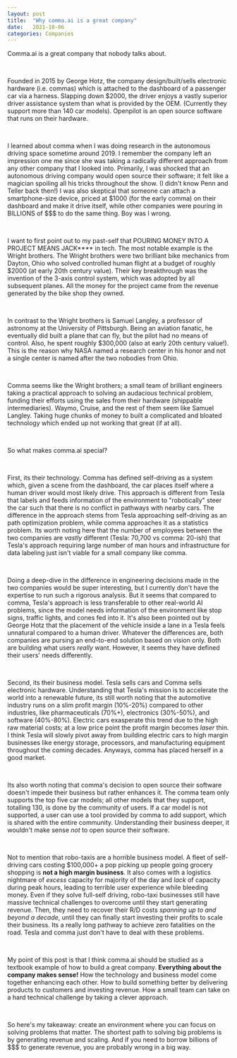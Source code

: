 ```yaml
---
layout: post
title:  "Why comma.ai is a great company"
date:   2021-10-06
categories: Companies
---
```


Comma.ai is a great company that nobody talks about. 

&nbsp;

Founded in 2015 by George Hotz, the company design/built/sells electronic hardware (i.e. commas) which is attached to the dashboard of a passenger car via a harness. Slapping down $2000, the driver enjoys a vastly superior driver assistance system than what is provided by the OEM. (Currently they support more than 140 car models). Openpilot is an open source software that runs on their hardware. 

&nbsp;

I learned about comma when I was doing research in the autonomous driving space sometime around 2019. I remember the company left an impression one me since she was taking a radically different approach from any other company that I looked into. Primarily, I was shocked that an autonomous driving company would open source their software; it felt like a magician spoiling all his tricks throughout the show. (I didn't know Penn and Teller back then!) I was also skeptical that someone can attach a smartphone-size device, priced at $1000 (for the early comma) on their dashboard and make it drive itself, while other companies were pouring in BILLIONS of $$$ to do the same thing. Boy was I wrong. 

&nbsp;

I want to first point out to my past-self that POURING MONEY INTO A PROJECT MEANS JACK**** in tech. The most notable example is the Wright brothers. The Wright brothers were two brilliant bike mechanics from Dayton, Ohio who solved controlled human flight at a budget of roughly $2000 (at early 20th century value). Their key breakthrough was the invention of the 3-axis control system, which was adopted by all subsequent planes. All the money for the project came from the revenue generated by the bike shop they owned. 

&nbsp;

In contrast to the Wright brothers is Samuel Langley, a professor of astronomy at the University of Pittsburgh. Being an aviation fanatic, he eventually did built a plane that can fly, but the pilot had no means of control. Also, he spent roughly $300,000 (also at early 20th century value!). This is the reason why NASA named a research center in his honor and not a single center is named after the two nobodies from Ohio. 

&nbsp;

Comma seems like the Wright brothers; a small team of brilliant engineers taking a practical approach to solving an audacious technical problem, funding their efforts using the sales from their hardware (shippable intermediaries). Waymo, Cruise, and the rest of them seem like Samuel Langley. Taking huge chunks of money to built a complicated and bloated technology which ended up not working that great (if at all). 

&nbsp;

So what makes comma.ai special? 

&nbsp;

First, its their technology. Comma has defined self-driving as a system which, given a scene from the dashboard, the car places itself where a human driver would most likely drive. This approach is different from Tesla that labels and feeds information of the environment to "robotically" steer the car such that there is no conflict in pathways with nearby cars. The difference in the approach stems from Tesla approaching self-driving as an path optimization problem, while comma approaches it as a statistics problem. Its worth noting here that the number of employees between the two companies are *vastly* different (Tesla: 70,700 vs comma: 20-ish) that Tesla's approach requiring large number of man hours and infrastructure for data labeling just isn't viable for a small company like comma. 

&nbsp;

Doing a deep-dive in the difference in engineering decisions made in the two companies would be super interesting, but I currently don't have the expertise to run such a rigorous analysis. But it seems that compared to comma, Tesla's approach is less transferable to other real-world AI problems, since the model needs information of the environment like stop signs, traffic lights, and cones fed into it. It's also been pointed out by George Hotz that the placement of the vehicle inside a lane in a Tesla feels unnatural compared to a human driver. Whatever the differences are, both companies are pursing an end-to-end solution based on vision only. Both are building what users *really* want. However, it seems they have defined their users' needs differently. 

&nbsp;

Second, its their business model. Tesla sells cars and Comma sells electronic hardware. Understanding that Tesla's mission is to accelerate the world into a renewable future, its still worth noting that the automotive industry runs on a slim profit margin (10%-20%) compared to other industries, like pharmaceuticals (70%+), electronics (30%-50%), and software (40%-80%). Electric cars exasperate this trend due to the high raw material costs; at a low price point the profit margin becomes *laser* thin. I think Tesla will slowly pivot away from building electric cars to high margin businesses like energy storage, processors, and manufacturing equipment throughout the coming decades. Anyways, comma has placed herself in a good market. 

&nbsp;

Its also worth noting that comma's decision to open source their software doesn't impede their business but rather enhances it. The comma team only supports the top five car models; all other models that they support, totalling 130, is done by the community of users. If a car model is not supported, a user can use a tool provided by comma to add support, which is shared with the entire community. Understanding their business deeper, it wouldn't make sense *not* to open source their software. 

&nbsp;

Not to mention that robo-taxis are a horrible business model. A fleet of self-driving cars costing $100,000+ a pop picking up people going grocery shopping is **not a high margin business**. It also comes with a logistics nightmare of *excess* capacity for majority of the day and *lack* of capacity during peak hours, leading to terrible user experience while bleeding money.  Even if they solve full-self driving, robo-taxi businesses still have massive technical challenges to overcome until they start generating revenue. Then, they need to recover their R/D costs *spanning up to and beyond a decade*, until they can finally start investing their profits to scale their business. Its a really long pathway to achieve zero fatalities on the road. Tesla and comma just don't have to deal with these problems.

&nbsp;

My point of this post is that I think comma.ai should be studied as a textbook example of how to build a great company. **Everything about the company makes sense!** How the technology and business model come together enhancing each other. How to build something better by delivering products to customers and investing revenue. How a small team can take on a hard technical challenge by taking a clever approach. 

&nbsp;

So here's my takeaway: create an environment where you can focus on solving problems that matter. The shortest path to solving big problems is by generating revenue and scaling. And if you need to borrow billions of $$$ to generate revenue, you are probably wrong in a big way. 